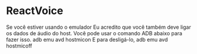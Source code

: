 # ReactVoice

Se você estiver usando o emulador 
Eu acredito que você também deve ligar os dados de áudio do host. Você pode usar o comando ADB abaixo para fazer isso.
adb emu avd hostmicon
E para desligá-lo,
adb emu avd hostmicoff

